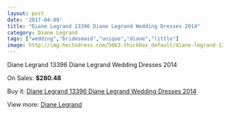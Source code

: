 ```yaml
---
layout: post
date: '2017-04-09'
title: "Diane Legrand 13396 Diane Legrand Wedding Dresses 2014"
category: Diane Legrand
tags: ["wedding","bridesmaid","unique","diane","little"]
image: http://img.hectodress.com/5663-thickbox_default/diane-legrand-13396-diane-legrand-wedding-dresses-2014.jpg
---
```

Diane Legrand 13396 Diane Legrand Wedding Dresses 2014

On Sales: **$280.48**
<a href="https://www.hectodress.com/diane-legrand/2804-diane-legrand-13396-diane-legrand-wedding-dresses-2014.html"><amp-img layout="responsive" width="600" height="600" src="//img.hectodress.com/5663-thickbox_default/diane-legrand-13396-diane-legrand-wedding-dresses-2014.jpg" alt="Diane Legrand 13396 Diane Legrand Wedding Dresses 2014 0" /></a>
<a href="https://www.hectodress.com/diane-legrand/2804-diane-legrand-13396-diane-legrand-wedding-dresses-2014.html"><amp-img layout="responsive" width="600" height="600" src="//img.hectodress.com/5667-thickbox_default/diane-legrand-13396-diane-legrand-wedding-dresses-2014.jpg" alt="Diane Legrand 13396 Diane Legrand Wedding Dresses 2014 1" /></a>
<a href="https://www.hectodress.com/diane-legrand/2804-diane-legrand-13396-diane-legrand-wedding-dresses-2014.html"><amp-img layout="responsive" width="600" height="600" src="//img.hectodress.com/5666-thickbox_default/diane-legrand-13396-diane-legrand-wedding-dresses-2014.jpg" alt="Diane Legrand 13396 Diane Legrand Wedding Dresses 2014 2" /></a>
<a href="https://www.hectodress.com/diane-legrand/2804-diane-legrand-13396-diane-legrand-wedding-dresses-2014.html"><amp-img layout="responsive" width="600" height="600" src="//img.hectodress.com/5665-thickbox_default/diane-legrand-13396-diane-legrand-wedding-dresses-2014.jpg" alt="Diane Legrand 13396 Diane Legrand Wedding Dresses 2014 3" /></a>
<a href="https://www.hectodress.com/diane-legrand/2804-diane-legrand-13396-diane-legrand-wedding-dresses-2014.html"><amp-img layout="responsive" width="600" height="600" src="//img.hectodress.com/5664-thickbox_default/diane-legrand-13396-diane-legrand-wedding-dresses-2014.jpg" alt="Diane Legrand 13396 Diane Legrand Wedding Dresses 2014 4" /></a>

Buy it: [Diane Legrand 13396 Diane Legrand Wedding Dresses 2014](https://www.hectodress.com/diane-legrand/2804-diane-legrand-13396-diane-legrand-wedding-dresses-2014.html "Diane Legrand 13396 Diane Legrand Wedding Dresses 2014")

View more: [Diane Legrand](https://www.hectodress.com/49-diane-legrand "Diane Legrand")